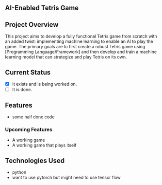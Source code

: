 ## AI-Enabled Tetris Game

## Project Overview
This project aims to develop a fully functional Tetris game from scratch with an added twist: implementing machine learning to enable an AI to play the game. The primary goals are to first create a robust Tetris game using [Programming Language/Framework] and then develop and train a machine learning model that can strategize and play Tetris on its own.

## Current Status
- [x] It exists and is being worked on.
- [ ] It is done. 

## Features
- some half done code

### Upcoming Features
- A working game
- A working game that plays itself

## Technologies Used
- python
- want to use pytorch but might need to use tensor flow 


